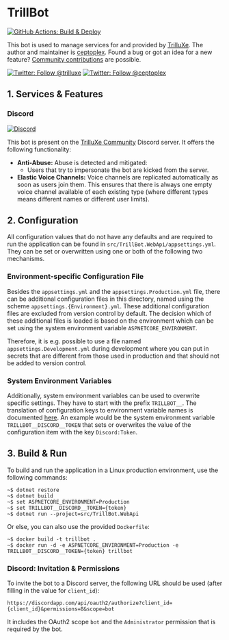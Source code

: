 # TrillBot

[![GitHub Actions: Build & Deploy](https://github.com/ceptoplex/trillbot/workflows/Build%20&%20Deploy/badge.svg)](https://github.com/ceptoplex/trillbot/actions)

This bot is used to manage services for and provided by [TrilluXe](https://twitter.com/trilluxe).
The author and maintainer is [ceptoplex](https://twitter.com/ceptoplex).
Found a bug or got an idea for a new feature? [Community contributions](https://github.com/ceptoplex/trillbot/blob/master/CONTRIBUTING.md) are possible.

[![Twitter: Follow @trilluxe](https://img.shields.io/twitter/follow/trilluxe?style=social)](https://twitter.com/trilluxe)
[![Twitter: Follow @ceptoplex](https://img.shields.io/twitter/follow/ceptoplex?style=social)](https://twitter.com/ceptoplex)

## 1. Services & Features

### Discord

[![Discord](https://discordapp.com/api/guilds/314010693084905494/widget.png)](https://discord.gg/trilluxe)

This bot is present on the [TrilluXe Community](https://discord.gg/trilluxe) Discord server.
It offers the following functionality:

- __Anti-Abuse:__ Abuse is detected and mitigated:
    - Users that try to impersonate the bot are kicked from the server.
- __Elastic Voice Channels:__ Voice channels are replicated automatically as soon as users join them.
  This ensures that there is always one empty voice channel available of each existing type
  (where different types means different names or different user limits).

## 2. Configuration

All configuration values that do not have any defaults
and are required to run the application can be found in `src/TrillBot.WebApi/appsettings.yml`.
They can be set or overwritten using one or both of the following two mechanisms.

### Environment-specific Configuration File

Besides the `appsettings.yml` and the `appsettings.Production.yml` file,
there can be additional configuration files in this directory,
named using the scheme `appsettings.{Environment}.yml`.
These additional configuration files are excluded from version control by default.
The decision which of these additional files is loaded is based on the environment
which can be set using the system environment variable `ASPNETCORE_ENVIRONMENT`.

Therefore, it is e.g. possible to use a file named `appsettings.Development.yml` during development
where you can put in secrets that are different from those used in production and that should
not be added to version control.

### System Environment Variables

Additionally, system environment variables can be used to overwrite specific settings.
They have to start with the prefix `TRILLBOT__`.
The translation of configuration keys to environment variable names is documented [here](https://docs.microsoft.com/en-us/aspnet/core/fundamentals/configuration/).
An example would be the system environment variable `TRILLBOT__DISCORD__TOKEN` that sets
or overwrites the value of the configuration item with the key `Discord:Token`.

## 3. Build & Run

To build and run the application in a Linux production environment, use the following commands:

    ~$ dotnet restore
    ~$ dotnet build
    ~$ set ASPNETCORE_ENVIRONMENT=Production
    ~$ set TRILLBOT__DISCORD__TOKEN={token}
    ~$ dotnet run --project=src/TrillBot.WebApi

 Or else, you can also use the provided `Dockerfile`:
 
    ~$ docker build -t trillbot .
    ~$ docker run -d -e ASPNETCORE_ENVIRONMENT=Production -e TRILLBOT__DISCORD__TOKEN={token} trillbot

### Discord: Invitation & Permissions

To invite the bot to a Discord server, the following URL should be used (after filling in the value for `client_id`):

    https://discordapp.com/api/oauth2/authorize?client_id={client_id}&permissions=8&scope=bot

It includes the OAuth2 scope `bot` and the `Administrator` permission that is required by the bot.